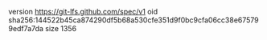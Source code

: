 version https://git-lfs.github.com/spec/v1
oid sha256:144522b45ca874290df5b68a530cfe351d9f0bc9cfa06cc38e675799edf7a7da
size 1356
